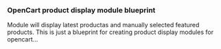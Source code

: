 ### OpenCart product display module blueprint
Module will display latest productas and manually selected featured products. This is just a blueprint for creating product display modules for opencart...